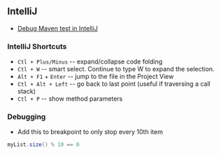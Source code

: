 ## IntelliJ

* [Debug Maven test in IntelliJ](http://stackoverflow.com/questions/6573289/intellij-idea-debugger-skips-breakpoints-when-debugging-maven-tests)

### IntelliJ Shortcuts

+ `Ctl + Plus/Minus` -- expand/collapse code folding
+ `Ctl + W` -- smart select. Continue to type W to expand the selection.
+ `Alt + F1` + `Enter` -- jump to the file in the Project View
+ `Ctl + Alt + Left` -- go back to last point (useful if traversing a call stack)
+ `Ctl + P` -- show method parameters

### Debugging

+ Add this to breakpoint to only stop every 10th item

```java
myList.size() % 10 == 0
```
